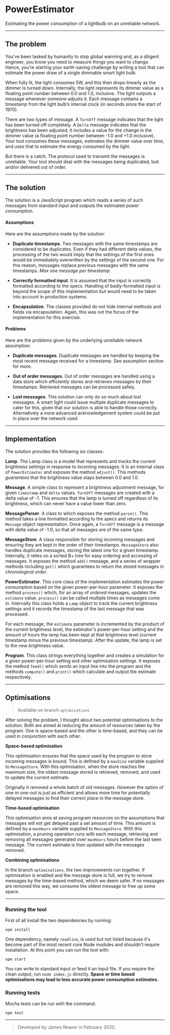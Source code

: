 # PowerEstimator
Estimating the power consumption of a lightbulb on an unreliable network.

---
## The problem

You’ve been tasked by humanity to stop global warming and, as a diligent engineer, you know you need to measure things you want to change. Hence, you’re starting your earth-saving challenge by writing a tool that can estimate the power draw of a single dimmable smart light
bulb.

When fully lit, the light consumes 5W, and this then drops linearly as the dimmer is turned down. Internally, the light represents its dimmer value as a floating point number between 0.0 and 1.0, inclusive. The light outputs a message whenever someone adjusts it. Each message contains a timestamp from the light bulb’s internal clock (in seconds since the start of 1970).

There are two types of message. A ​`TurnOff`​ message indicates that the light has been turned off completely. A `​Delta`​ message indicates that the brightness has been adjusted; it includes a value for the change in the dimmer value (a floating point number between -1.0 and +1.0 inclusive).
Your tool consumes these messages, estimates the dimmer value over time, and uses that to estimate the energy consumed by the light.

But there is a catch. The protocol used to transmit the messages is unreliable. Your tool should
deal with the messages being duplicated, lost and/or delivered out of order.

---

## The solution

The solution is a JavaScript program which reads a series of such messages from standard input and outputs the estimated power consumption.

#### Assumptions
Here are the assumptions made by the solution:

* __Duplicate timestamps__. Two messages with the same timestamps are considered to be duplicates. Even if they had different delta values, the processing of the two would imply that the settings of the first ones would be immediately overwritten by the settings of the second one. For this reason, messages replace previous messages with the same timestamps. _Max one message per timestamp._

* __Correctly formatted input__. It is assumed that the input is correctly formatted according to the specs. Handling of badly-formatted input is beyond the scope of this implementation but would need to be taken into account in production systems.

* __Encapsulation__. The classes provided do not hide internal methods and fields via encapsulation. Again, this was not the focus of the implementation for this exercise.

#### Problems
Here are the problems given by the underlying unreliable network assumption:

* __Duplicate messages__. Duplicate messages are handled by keeping the most recent message received for a timestamp. See assumption section for more.

* __Out of order messages__. Out of order messages are handled using a data store which efficiently stores and retrieves messages by their timestamps. Retrieved messages can be processed safely.

* __Lost messages__. This solution can only do so much about lost messages. A smart light could issue multiple duplicate messages to cater for this, given that our solution is able to handle those correctly. Alternatively a more advanced acknowledgement system could be put in place over the network used.

---

## Implementation

The solution provides the following six classes:

__Lamp__. The Lamp class is a model that represents and tracks the current brightness settings in response to incoming messages. It is an internal class of `PowerEstimator` and exposes the method `adjust()`. This methods _guarantees_ that the brightness value stays between 0.0 and 1.0.

__Message__. A simple class to represent a brightness adjustment message, for given `timestamp` and `delta` values. `TurnOff` messages are created with a delta value of -1. This ensures that the lamp is turned off regardless of its brightness, which can never have a value lower than zero.

__MessageParser__. A class to which exposes the method `parse()`. This method takes a line formatted according to the specs and returns its `Message` object representation. Once again, a `TurnOff` message is a message with delta value of -1.0, so that all messages are of the same type.

__MessageStore__. A class responsible for storing incoming messages and ensuring they are kept in the order of their timestamps. `MessageStore` also handles duplicate messages, storing the latest one for a given timestamp. Internally, it relies on a sorted B+ tree for easy ordering and accessing of messages. It exposes the method `add()` message, and a series of wrapper methods including `get()` which guarantees to return the stored messages _in chronological order_.

__PowerEstimator__. This core class of the implementation estimates the power consumption based on the given power-per-hour parameter. It exposes the method `process()` which, for an array of _ordered_ messages, updates the `estimate` value. `process()` can be called multiple times as messages come in. Internally this class holds a `Lamp` object to track the current brightness settings and it records the timestamp of the last message that was processed.

For each message, the `estimate` parameter is incremented by the product of the current brightness level, the estimator's power-per-hour setting and the amount of hours the lamp has been kept at that brightness level (current timestamp minus the previous timestamp). After the update, the lamp is set to the new brightness value.

__Program__. This class strings everything together and creates a simulation for a given power-per-hour setting and other optimisation settings. It exposes the method `feed()` which sends an input line into the program and the methods `compute()` and `print()` which calculate and output the estimate respectively.

---

## Optimisations

> Available on branch `optimisations`

After solving the problem, I thought about two potential optimisations to the solution. Both are aimed at reducing the amount of resources taken by the program. One is space-based and the other is time-based, and they can be used in conjunction with each other.

__Space-based optimisation__

This optimisation ensures that the space used by the program to store incoming messages is bound. This is defined by a `maxSize` variable supplied to `MessageStore`. With this optimisation, when the store reaches the maximum size, the oldest message stored is retrieved, removed, and used to update the current estimate.

Originally it removed a whole batch of old messages. However the option of one-in one-out is just as efficient and allows more time for potentially delayed messages to find their correct place in the message store.

__Time-based optimisation__

This optimisation aims at saving program resources on the assumptions that messages will not get delayed past a set amount of time. This amount is defined by a `maxHours` variable supplied to `MessageStore`. With this optimisation, a pruning operation runs with each message, retrieving and removing all messages generated over `maxHours` hours before the last seen message. The current estimate is then updated with the messages removed.

__Combining optimisations__

In the branch `optimisations`, the two improvements run together. If optimisation is enabled and the message store is full, we try to remove messages by the time-based method, which we deem safer. If no messages are removed this way, we consume the oldest message to free up some space.

---
### Running the tool

First of all install the two dependencies by running:

```
npm install
```

One dependency, namely `readline`, is used but not listed because it's become part of the most recent core Node modules and shouldn't require installation. At this point you can run the tool with:
```
npm start
```
You can write to standard input or feed it an input file. If you require the clean output, run `node index.js` directly. __Space or time based optimisations may lead to less accurate power consumption estimates.__

### Running tests

Mocha tests can be run with the command:
```
npm test
```

---
> Developed by James Reaver in February 2020.
